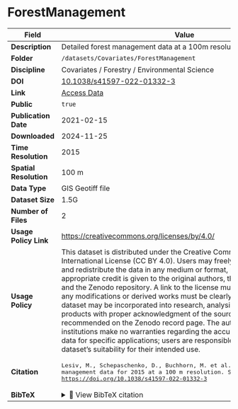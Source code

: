 # ForestManagement

| Field | Value |
|--------|-------|
| **Description** | Detailed forest management data at a 100m resolution. |
| **Folder** | `/datasets/Covariates/ForestManagement` |
| **Discipline** | Covariates / Forestry / Environmental Science |
| **DOI** | [10.1038/s41597-022-01332-3](https://doi.org/10.1038/s41597-022-01332-3) |
| **Link** | [Access Data](https://zenodo.org/record/5879022#.ZDmgPbrMKUk) |
| **Public** | `true` |
| **Publication Date** | 2021-02-15 |
| **Downloaded** | 2024-11-25 |
| **Time Resolution** | 2015 |
| **Spatial Resolution** | 100 m |
| **Data Type** | GIS Geotiff file |
| **Dataset Size** | 1.5G |
| **Number of Files** | 2 |
| **Usage Policy Link** | https://creativecommons.org/licenses/by/4.0/ |
| **Usage Policy** | This dataset is distributed under the Creative Commons Attribution 4.0 International License (CC BY 4.0). Users may freely use, share, adapt, and redistribute the data in any medium or format, provided that appropriate credit is given to the original authors, the Geo-Wiki initiative, and the Zenodo repository. A link to the license must be included, and any modifications or derived works must be clearly indicated. The dataset may be incorporated into research, analysis, or visualization products with proper acknowledgment of the source and citation as recommended on the Zenodo record page. The authors and hosting institutions make no warranties regarding the accuracy or fitness of the data for specific applications; users are responsible for verifying the dataset’s suitability for their intended use. |
| **Citation** | <pre>Lesiv, M., Schepaschenko, D., Buchhorn, M. et al. Global forest management data for 2015 at a 100 m resolution. Sci Data 9, 199 (2022). https://doi.org/10.1038/s41597-022-01332-3</pre> |
| **BibTeX** | <details><summary>📜 View BibTeX citation</summary><pre>@article{Lesiv2022_GlobalForestManagement,<br>  author = {Lesiv, Myroslava and Schepaschenko, Dmitry and Buchhorn, Marcel and See, Linda and Dürauer, Martina and Georgieva, Ivelina and Jung, Martin and Hofhansl, Florian and Schulze, Katharina and Bilous, Andrii and Blyshchyk, Volodymyr and Mukhortova, Liudmila and Brenes, Carlos Luis Muñoz and Krivobokov, Leonid and Ntie, Stephan and Tsogt, Khongor and Pietsch, Stephan Alexander and Tikhonova, Elena and Kim, Moonil and Di Fulvio, Fulvio and Su, Yuan-Fong and Zadorozhniuk, Roma and Sirbu, Flavius Sorin and Panging, Kripal and Bilous, Svitlana and Kovalevskii, Sergii B. and Kraxner, Florian and Rabia, Ahmed Harb and Vasylyshyn, Roman and Ahmed, Rekib and Diachuk, Petro and Kovalevskyi, Serhii S. and Bungnamei, Khangsembou and Bordoloi, Kusumbor and Churilov, Andrii and Vasylyshyn, Olesia and Sahariah, Dhrubajyoti and Tertyshnyi, Anatolii P. and Saikia, Anup and Malek, Žiga and Singha, Kuleswar and Feshchenko, Roman and Prestele, Reinhard and Akhtar, Ibrar ul Hassan and Sharma, Kiran and Domashovets, Galyna and Spawn-Lee, Seth A. and Blyshchyk, Oleksii and Slyva, Oleksandr and Ilkiv, Mariia and Melnyk, Oleksandr and Sliusarchuk, Vitalii and Karpuk, Anatolii and Terentiev, Andrii and Bilous, Valentin and Blyshchyk, Kateryna and Bilous, Maxim and Bogovyk, Nataliia and Blyshchyk, Ivan and Bartalev, Sergey and Yatskov, Mikhail and Smets, Bruno and Visconti, Piero and Mccallum, Ian and Obersteiner, Michael and Fritz, Steffen},<br>  title = {Global forest management data for 2015 at a 100 m resolution},<br>  journal = {Scientific Data},<br>  year = {2022},<br>  volume = {9},<br>  number = {1},<br>  pages = {199},<br>  doi = {10.1038/s41597-022-01332-3},<br>  url = {https://doi.org/10.1038/s41597-022-01332-3}<br>}</pre> |
